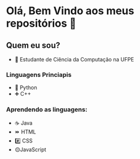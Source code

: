 # Olá, Bem Vindo aos meus repositórios 👋

## Quem eu sou?
- 📔 Estudante de Ciência da Computação na UFPE

### Linguagens Princiapis
- 🐍 Python
- ➕ C++

### Aprendendo as linguagens:
- ☕ Java
- ⏩ HTML
- #️⃣ CSS
- 🟡JavaScript
